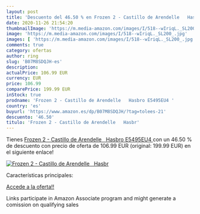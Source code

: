 ```yaml
---
layout: post
title: 'Descuento del 46.50 % en Frozen 2 - Castillo de Arendelle   Hasbr'
date: 2020-11-26 21:54:20
thumbnailImage: 'https://m.media-amazon.com/images/I/518--wIriqL._SL200_.jpg'
image: 'https://m.media-amazon.com/images/I/518--wIriqL._SL200_.jpg'
images: [ 'https://m.media-amazon.com/images/I/518--wIriqL._SL200_.jpg' ]
comments: true
category: ofertas
author: ring
slug: 'B07M8SDQJH-es'
description:
actualPrice: 106.99 EUR
currency: EUR
price: 106.99
comparePrice: 199.99 EUR
inStock: true
prodname: 'Frozen 2 - Castillo de Arendelle   Hasbro E5495EU4 '
country: 'es'
buyurl: 'https://www.amazon.es/dp/B07M8SDQJH/?tag=tolees-21'
descuento: '46.50'
titulo: 'Frozen 2 - Castillo de Arendelle   Hasbr'
---
```


Tienes [Frozen 2 - Castillo de Arendelle   Hasbro E5495EU4 ](https://www.amazon.es/dp/B07M8SDQJH/?tag=tolees-21) con un 46.50 % de descuento con precio de oferta de 106.99 EUR (original: 199.99 EUR) en el siguiente enlace!

[![Frozen 2 - Castillo de Arendelle   Hasbr](https://m.media-amazon.com/images/I/518--wIriqL._SL200_.jpg)](https://www.amazon.es/dp/B07M8SDQJH/?tag=tolees-21)

Características principales:


[Accede a la oferta!!](https://www.amazon.es/dp/B07M8SDQJH/?tag=tolees-21)

Links participate in Amazon Associate program and might generate a comission on qualifying sales


